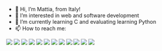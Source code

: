 - 👋 Hi, I’m Mattia, from Italy!
- 👀 I’m interested in web and software development
- 🌱 I’m currently learning C and evaluating learning Python
- 📫 How to reach me:
<img src="https://img.shields.io/badge/Instagram-E4405F?style=for-the-badge&logo=instagram&logoColor=white" />
<img src="{BadgeURLHere}" />
<a url="https://www.reddit.com/user/FGoose180"> <img src="https://img.shields.io/badge/Reddit-FF4500?style=for-the-badge&logo=reddit&logoColor=white" /></a>
<img src="{BadgeURLHere}" />
<img src="{BadgeURLHere}" />
<img src="{BadgeURLHere}" />
<img src="{BadgeURLHere}" />
<img src="{BadgeURLHere}" />
<img src="{BadgeURLHere}" />
<img src="{BadgeURLHere}" />
<img src="{BadgeURLHere}" />
<img src="{BadgeURLHere}" />
